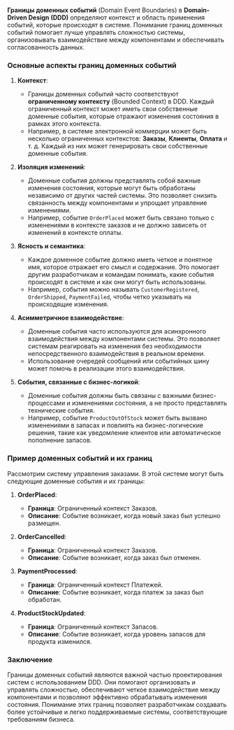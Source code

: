 **Границы доменных событий** (Domain Event Boundaries) в **Domain-Driven Design (DDD)** определяют контекст и область применения событий, которые происходят в системе. Понимание границ доменных событий помогает лучше управлять сложностью системы, организовывать взаимодействие между компонентами и обеспечивать согласованность данных.

### Основные аспекты границ доменных событий

1. **Контекст**:
   - Границы доменных событий часто соответствуют **ограниченному контексту** (Bounded Context) в DDD. Каждый ограниченный контекст может иметь свои собственные доменные события, которые отражают изменения состояния в рамках этого контекста.
   - Например, в системе электронной коммерции может быть несколько ограниченных контекстов: **Заказы**, **Клиенты**, **Оплата** и т. д. Каждый из них может генерировать свои собственные доменные события.

2. **Изоляция изменений**:
   - Доменные события должны представлять собой важные изменения состояния, которые могут быть обработаны независимо от других частей системы. Это позволяет снизить связанность между компонентами и упрощает управление изменениями.
   - Например, событие `OrderPlaced` может быть связано только с изменениями в контексте заказов и не должно зависеть от изменений в контексте оплаты.

3. **Ясность и семантика**:
   - Каждое доменное событие должно иметь четкое и понятное имя, которое отражает его смысл и содержание. Это помогает другим разработчикам и командам понимать, какие события происходят в системе и как они могут быть использованы.
   - Например, события можно называть `CustomerRegistered`, `OrderShipped`, `PaymentFailed`, чтобы четко указывать на происходящие изменения.

4. **Асимметричное взаимодействие**:
   - Доменные события часто используются для асинхронного взаимодействия между компонентами системы. Это позволяет системам реагировать на изменения без необходимости непосредственного взаимодействия в реальном времени.
   - Использование очередей сообщений или событийных шину может помочь в реализации этого взаимодействия.

5. **События, связанные с бизнес-логикой**:
   - Доменные события должны быть связаны с важными бизнес-процессами и изменениями состояния, а не просто представлять технические события.
   - Например, событие `ProductOutOfStock` может быть вызвано изменениями в запасах и повлиять на бизнес-логические решения, такие как уведомление клиентов или автоматическое пополнение запасов.

### Пример доменных событий и их границ

Рассмотрим систему управления заказами. В этой системе могут быть следующие доменные события и их границы:

1. **OrderPlaced**:
   - **Граница**: Ограниченный контекст Заказов.
   - **Описание**: Событие возникает, когда новый заказ был успешно размещен.

2. **OrderCancelled**:
   - **Граница**: Ограниченный контекст Заказов.
   - **Описание**: Событие возникает, когда заказ был отменен.

3. **PaymentProcessed**:
   - **Граница**: Ограниченный контекст Платежей.
   - **Описание**: Событие возникает, когда платеж за заказ был обработан.

4. **ProductStockUpdated**:
   - **Граница**: Ограниченный контекст Запасов.
   - **Описание**: Событие возникает, когда уровень запасов для продукта изменился.

### Заключение

Границы доменных событий являются важной частью проектирования систем с использованием DDD. Они помогают организовать и управлять сложностью, обеспечивают четкое взаимодействие между компонентами и позволяют эффективно обрабатывать изменения состояния. Понимание этих границ позволяет разработчикам создавать более устойчивые и легко поддерживаемые системы, соответствующие требованиям бизнеса.
